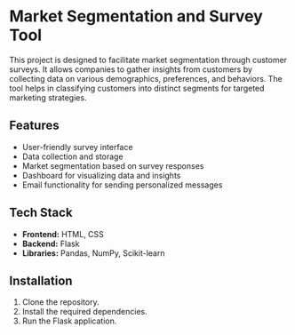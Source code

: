 # Market Segmentation and Survey Tool

This project is designed to facilitate market segmentation through customer surveys. It allows companies to gather insights from customers by collecting data on various demographics, preferences, and behaviors. The tool helps in classifying customers into distinct segments for targeted marketing strategies.

## Features

- User-friendly survey interface
- Data collection and storage
- Market segmentation based on survey responses
- Dashboard for visualizing data and insights
- Email functionality for sending personalized messages

## Tech Stack

- **Frontend:** HTML, CSS
- **Backend:** Flask
- **Libraries:** Pandas, NumPy, Scikit-learn

## Installation

1. Clone the repository.
2. Install the required dependencies.
3.  Run the Flask application.

